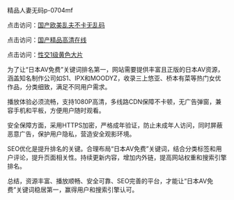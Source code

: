 精品人妻无码p-0704mf

点击访问：<a href="https://bered.pages.dev/">国产欧美乱夫不卡无乱码</a>

点击访问：<a href="https://rtj-3zo.pages.dev/">国产精品高清在线</a>

点击访问：<a href="https://vassv.pages.dev/">性交1级黄色大片</a>


为了让“日本AV免费”关键词排名第一，网站需要提供丰富且正版的日本AV资源，涵盖知名制作公司如S1、IPX和MOODYZ，收录三上悠亚、桥本有菜等热门女优作品，分类细致，满足不同用户需求。

播放体验必须流畅，支持1080P高清，多线路CDN保障不卡顿，无广告弹窗，兼容手机和平板，方便用户随时观看。

安全保障方面，采用HTTPS加密，严格成年验证，防止未成年人访问，同时屏蔽恶意广告，保护用户隐私，营造安全观影环境。

SEO优化是提升排名的关键。合理布局“日本AV免费”关键词，结合分类标签和用户评论，提升页面相关性。持续更新内容，增加内外链，提高网站权重和搜索引擎排名。

总结，资源丰富、播放顺畅、安全可靠、SEO完善的平台，才能让“日本AV免费”关键词稳居第一，赢得用户和搜索引擎认可。

<span style="display:none;">[Canonical link](）</span>


